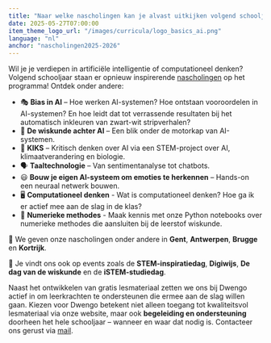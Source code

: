 ```yaml
---
title: "Naar welke nascholingen kan je alvast uitkijken volgend schooljaar?"
date: 2025-05-27T07:00:00
item_theme_logo_url: "/images/curricula/logo_basics_ai.png"
language: "nl"
anchor: "nascholingen2025-2026"
---
```

Wil je je verdiepen in artificiële intelligentie of computationeel denken?  
Volgend schooljaar staan er opnieuw inspirerende [nascholingen](https://dwengo.org/agenda/) op het programma! Ontdek onder andere:

- 🎭 **Bias in AI** – Hoe werken AI-systemen? Hoe ontstaan vooroordelen in AI-systemen? En hoe leidt dat tot verrassende resultaten bij het automatisch inkleuren van zwart-wit stripverhalen?
- 🧠 **De wiskunde achter AI** – Een blik onder de motorkap van AI-systemen.
- 🌱 **KIKS** – Kritisch denken over AI via een STEM-project over AI, klimaatverandering en biologie.
- 🗣️ **Taaltechnologie** – Van sentimentanalyse tot chatbots.
- 😃 **Bouw je eigen AI-systeem om emoties te herkennen** – Hands-on een neuraal netwerk bouwen.
- 🖥️ **Computationeel denken** - Wat is computationeel denken? Hoe ga ik er actief mee aan de slag in de klas?
- 🔢 **Numerieke methodes** - Maak kennis met onze Python notebooks over numerieke methodes die aansluiten bij de leerstof wiskunde.

📍 We geven onze nascholingen onder andere in **Gent**, **Antwerpen**, **Brugge** en **Kortrijk**.

📅 Je vindt ons ook op events zoals de **STEM-inspiratiedag**, **Digiwijs**, **De dag van de wiskunde** en de **iSTEM-studiedag**.

Naast het ontwikkelen van gratis lesmateriaal zetten we ons bij Dwengo actief in om leerkrachten te ondersteunen die ermee aan de slag willen gaan.
Kiezen voor Dwengo betekent niet alleen toegang tot kwaliteitsvol lesmateriaal via onze website, maar ook **begeleiding en ondersteuning** doorheen het hele schooljaar – wanneer en waar dat nodig is. 
Contacteer ons gerust via [mail](mailto:info@dwengo.org).

